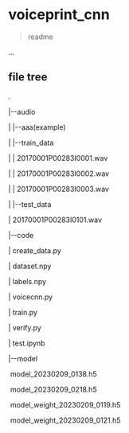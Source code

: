 # voiceprint_cnn

> readme

...

## file tree

.

|--audio

|  |--aaa(example)

|      |--train_data

|      |     20170001P00283I0001.wav

|      |     20170001P00283I0002.wav

|      |     20170001P00283I0003.wav

|      |--test_data

|             20170001P00283I0101.wav

|--code

|      create_data.py 

|      dataset.npy 

|      labels.npy 

|      voicecnn.py 

|      train.py 

|      verify.py 

|      test.ipynb 

|--model

​        model_20230209_0138.h5

​        model_20230209_0218.h5

​        model_weight_20230209_0119.h5

​        model_weight_20230209_0121.h5